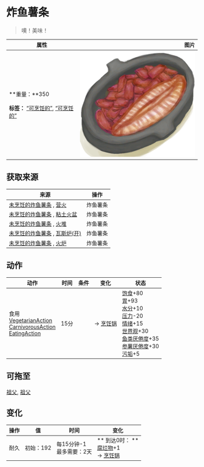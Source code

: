 # 炸鱼薯条  
> 噢！美味！  
  
  属性  |   图片   
 ----  |  ----:   
 **重量：**350<br><br>**标签：**	[“可烹饪的”](tag_Cookable.md), [“可烹饪的”](tag_MealCookingpot.md)  |  ![](Sprite/FishNChips.png)   
  
## 获取来源  
来源  |  操作  
----  |  ----  
[未烹饪的炸鱼薯条](FishNChipsUncooked.md) , [营火](Campfire.md)  |  炸鱼薯条  
[未烹饪的炸鱼薯条](FishNChipsUncooked.md) , [粘土火盆](ClayFirePit.md)  |  炸鱼薯条  
[未烹饪的炸鱼薯条](FishNChipsUncooked.md) , [火堆](Fire.md)  |  炸鱼薯条  
[未烹饪的炸鱼薯条](FishNChipsUncooked.md) , [瓦斯炉(开)](GasCookerOn.md)  |  炸鱼薯条  
[未烹饪的炸鱼薯条](FishNChipsUncooked.md) , [火炉](Stove.md)  |  炸鱼薯条  
## 动作  
动作  |  时间  |  条件  |  变化  |  状态  
----  |  ----  |  ----  |  ----  |  ----  
食用<br>[VegetarianAction](VegetarianAction.md)<br>[CarnivorousAction](CarnivorousAction.md)<br>[EatingAction](EatingAction.md)  |  15分  |    |  → [烹饪锅](CookingPot.md)<br>  |  [饱食](Satiation.md)+80<br>[胃](Stomach.md)+93<br>[水分](Hydration.md)+10<br>[压力](Stress.md)-20<br>[情绪](Morale.md)+15<br>[世界观](Structure.md)+30<br>[鱼类<nobr>厌倦度</nobr>](SaturationFish.md)+35<br>[参薯<nobr>厌倦度</nobr>](SaturationYam.md)+30<br>[污垢](Filth.md)+5  
## 可拖至  
[祖父](Grandfather.md), [祖父](GrandfatherHealthy.md)  
## 变化   
操作  |  值  |  时间  |  变化  
----  |  ----  |  ----  |  ----  
耐久  |  初始：192  |  每15分钟-1<br>最多需要：2天  |  ** 到达0时： **<br>[腐烂物](RottenRemains.md)+1 <br>→ [烹饪锅](CookingPot.md)  
